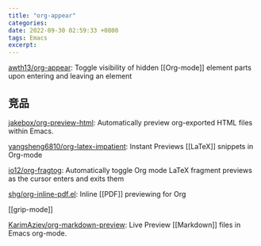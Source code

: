 ```yaml
---
title: "org-appear"
categories: 
date: 2022-09-30 02:59:33 +0800
tags: Emacs
excerpt: 
---
```




[awth13/org-appear](https://github.com/awth13/org-appear): Toggle visibility of hidden [[Org-mode]] element parts upon entering and leaving an element


## 竞品

[jakebox/org-preview-html](https://github.com/jakebox/org-preview-html): Automatically preview org-exported HTML files within Emacs.


[yangsheng6810/org-latex-impatient](https://github.com/yangsheng6810/org-latex-impatient): Instant Previews [[LaTeX]] snippets in Org-mode

[io12/org-fragtog](https://github.com/io12/org-fragtog): Automatically toggle Org mode LaTeX fragment previews as the cursor enters and exits them

[shg/org-inline-pdf.el](https://github.com/shg/org-inline-pdf.el): Inline [[PDF]] previewing for Org

[[grip-mode]]


[KarimAziev/org-markdown-preview](https://github.com/KarimAziev/org-markdown-preview): Live Preview [[Markdown]] files in Emacs org-mode.



